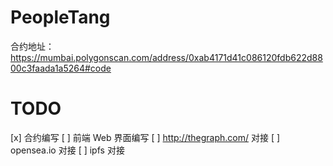 # PeopleTang

合约地址：https://mumbai.polygonscan.com/address/0xab4171d41c086120fdb622d8800c3faada1a5264#code
 

# TODO

[x] 合约编写
[ ] 前端 Web 界面编写
[ ] http://thegraph.com/ 对接
[ ] opensea.io 对接
[ ] ipfs 对接


